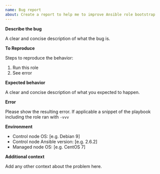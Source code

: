 ```yaml
---
name: Bug report
about: Create a report to help me to improve Ansible role bootstrap
---
```


**Describe the bug**

A clear and concise description of what the bug is.

**To Reproduce**

Steps to reproduce the behavior:

1. Run this role
2. See error

**Expected behavior**

A clear and concise description of what you expected to happen.

**Error**

Please show the resulting error. If applicable a snippet of the playbook including the role ran with `-vvv`

**Environment**

- Control node OS: [e.g. Debian 9]
- Control node Ansible version: [e.g. 2.6.2]
- Managed node OS: [e.g. CentOS 7]

**Additional context**

Add any other context about the problem here.
